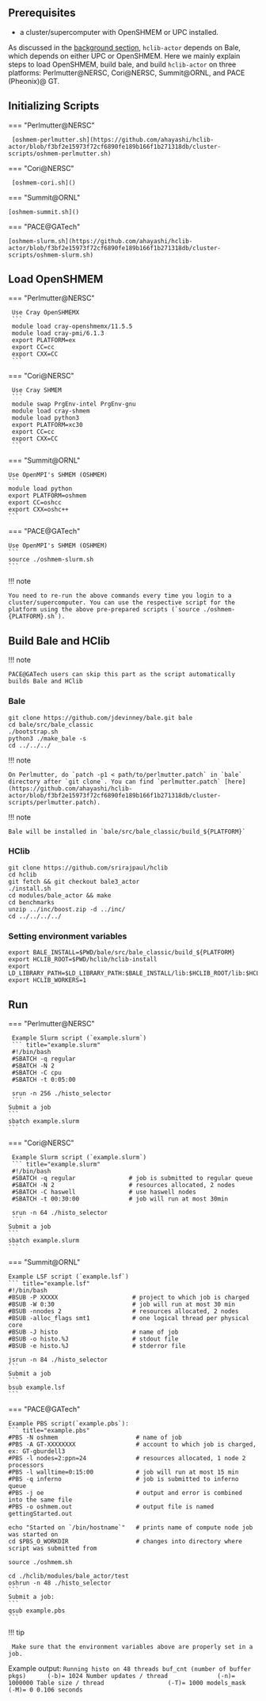 ## Prerequisites

* a cluster/supercomputer with OpenSHMEM or UPC installed.

As discussed in the [background section](../background/bale.md), `hclib-actor` depends on Bale, which depends on either UPC or OpenSHMEM. Here we mainly explain steps to load OpenSHMEM, build bale, and build `hclib-actor` on three platforms: Perlmutter@NERSC, Cori@NERSC, Summit@ORNL, and PACE (Pheonix)@ GT.

## Initializing Scripts  

=== "Perlmutter@NERSC"

     [oshmem-perlmutter.sh](https://github.com/ahayashi/hclib-actor/blob/f3bf2e15973f72cf6890fe189b166f1b271318db/cluster-scripts/oshmem-perlmutter.sh)

=== "Cori@NERSC"

     [oshmem-cori.sh]()

=== "Summit@ORNL"

    [oshmem-summit.sh]()

=== "PACE@GATech"

    [oshmem-slurm.sh](https://github.com/ahayashi/hclib-actor/blob/f3bf2e15973f72cf6890fe189b166f1b271318db/cluster-scripts/oshmem-slurm.sh)


## Load OpenSHMEM  

=== "Perlmutter@NERSC"

     Use Cray OpenSHMEMX
     ```
     module load cray-openshmemx/11.5.5
     module load cray-pmi/6.1.3
     export PLATFORM=ex
     export CC=cc
     export CXX=CC
     ```

=== "Cori@NERSC"

     Use Cray SHMEM
     ```
     module swap PrgEnv-intel PrgEnv-gnu
     module load cray-shmem 
     module load python3
     export PLATFORM=xc30
     export CC=cc
     export CXX=CC
     ```

=== "Summit@ORNL"

    Use OpenMPI's SHMEM (OSHMEM)
    ```
    module load python
    export PLATFORM=oshmem
    export CC=oshcc
    export CXX=oshc++
    ```

=== "PACE@GATech"

    Use OpenMPI's SHMEM (OSHMEM)
    ```
    source ./oshmem-slurm.sh
    ```

!!! note

    You need to re-run the above commands every time you login to a cluster/supercomputer. You can use the respective script for the platform using the above pre-prepared scripts (`source ./oshmem-{PLATFORM}.sh`).


## Build Bale and HClib

!!! note

    PACE@GATech users can skip this part as the script automatically builds Bale and HClib

### Bale

```
git clone https://github.com/jdevinney/bale.git bale
cd bale/src/bale_classic
./bootstrap.sh
python3 ./make_bale -s
cd ../../../
```

!!! note

    On Perlmutter, do `patch -p1 < path/to/perlmutter.patch` in `bale` directory after `git clone`. You can find `perlmutter.patch` [here](https://github.com/ahayashi/hclib-actor/blob/f3bf2e15973f72cf6890fe189b166f1b271318db/cluster-scripts/perlmutter.patch).


!!! note
  
    Bale will be installed in `bale/src/bale_classic/build_${PLATFORM}`
    

### HClib

```
git clone https://github.com/srirajpaul/hclib
cd hclib
git fetch && git checkout bale3_actor
./install.sh
cd modules/bale_actor && make
cd benchmarks
unzip ../inc/boost.zip -d ../inc/
cd ../../../../
```

### Setting environment variables
```
export BALE_INSTALL=$PWD/bale/src/bale_classic/build_${PLATFORM}
export HCLIB_ROOT=$PWD/hclib/hclib-install
export LD_LIBRARY_PATH=$LD_LIBRARY_PATH:$BALE_INSTALL/lib:$HCLIB_ROOT/lib:$HCLIB_ROOT/../modules/bale_actor/lib
export HCLIB_WORKERS=1
```

## Run

=== "Perlmutter@NERSC"

     Example Slurm script (`example.slurm`)
     ``` title="example.slurm"
     #!/bin/bash
     #SBATCH -q regular
     #SBATCH -N 2
     #SBATCH -C cpu
     #SBATCH -t 0:05:00

     srun -n 256 ./histo_selector
     ```
    Submit a job
    ```
    sbatch example.slurm
    ```

=== "Cori@NERSC"

     Example Slurm script (`example.slurm`)
     ``` title="example.slurm"
     #!/bin/bash
     #SBATCH -q regular               # job is submitted to regular queue
     #SBATCH -N 2                     # resources allocated, 2 nodes
     #SBATCH -C haswell               # use haswell nodes
     #SBATCH -t 00:30:00              # job will run at most 30min
     
     srun -n 64 ./histo_selector
     ```
    Submit a job
    ```
    sbatch example.slurm
    ```

=== "Summit@ORNL"
   
    Example LSF script (`example.lsf`)
    ``` title="example.lsf"
    #!/bin/bash
    #BSUB -P XXXXX                     # project to which job is charged
    #BSUB -W 0:30                      # job will run at most 30 min
    #BSUB -nnodes 2                    # resources allocated, 2 nodes
    #BSUB -alloc_flags smt1            # one logical thread per physical core
    #BSUB -J histo                     # name of job
    #BSUB -o histo.%J                  # stdout file
    #BSUB -e histo.%J                  # stderror file

    jsrun -n 84 ./histo_selector
    ```
    Submit a job
    ```
    bsub example.lsf
    ```

=== "PACE@GATech"

    Example PBS script(`example.pbs`):
    ``` title="example.pbs"
    #PBS -N oshmem                      # name of job
    #PBS -A GT-XXXXXXXX                 # account to which job is charged, ex: GT-gburdell3
    #PBS -l nodes=2:ppn=24              # resources allocated, 1 node 2 processors
    #PBS -l walltime=0:15:00            # job will run at most 15 min
    #PBS -q inferno                     # job is submitted to inferno queue
    #PBS -j oe                          # output and error is combined into the same file
    #PBS -o oshmem.out                  # output file is named gettingStarted.out

    echo "Started on `/bin/hostname`"   # prints name of compute node job was started on
    cd $PBS_O_WORKDIR                   # changes into directory where script was submitted from

    source ./oshmem.sh

    cd ./hclib/modules/bale_actor/test
    oshrun -n 48 ./histo_selector
    ```
    Submit a job:
    ```
    qsub example.pbs
    ```

!!! tip

     Make sure that the environment variables above are properly set in a job.
     

Example output:
    ```
    Running histo on 48 threads
    buf_cnt (number of buffer pkgs)      (-b)= 1024
    Number updates / thread              (-n)= 1000000
    Table size / thread                  (-T)= 1000
    models_mask                          (-M)= 0
       0.106 seconds
    ```
    


